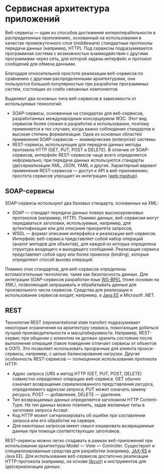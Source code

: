 # Сервисная архитектура приложений

Веб-сервисы — один из способов достижения интероперабельности в распределенных приложениях, 
основанный на использовании в качестве промежуточного слоя (middleware) стандартные протоколы передачи данных (например, HTTP). 
Под сервисом подразумевается программная система с возможностью взаимодействия с другими программами через сеть, 
для которой заданы интерфейс и протокол сообщений для обмена данными. 

Благодаря относительной простоте реализации веб-сервисов по сравнению с другими распределенными архитектурами, 
они пользуются большой популярностью при разработке программных систем, состоящих из слабо связанных компонентов.

Выделяют два основных типа веб-сервисов в зависимости от используемых технологий:

  * SOAP-сервисы, основанные на стандартах для веб-сервисов, разработанных международным консорциумом W3C. 
    Этот вид сервисов более сложен в разработке и использовании, поэтому применяется в тех случаях, 
    когда важно соблюдение стандартов и высокая степень формализации. Одна из основных областей применения SOAP-сервисов — 
    коммерческие (enterprise) системы.
  * REST-сервисы, использующие для передачи данных методы протокола HTTP (GET, PUT, POST и DELETE). 
    В отличие от SOAP-сервисов, интерфейс REST-сервисов чаще всего определяется неформально; при передаче данных 
    используются стандарты (де)сериализации XML, JSON, YAML и другие. Характерный вариант применения REST-сервисов — 
    доступ к API в веб-приложениях; простота сервисов упрощает их интеграцию ([web mashup][1]).

## SOAP-сервисы

SOAP-сервисы используют два базовых стандарта, основанных на XML:

  * SOAP — стандарт передачи данных поверх высокоуровневых протоколов (например, HTTP). 
    Помимо данных, веб-сервисам могут передаваться заголовки, используемые, например, для аутентификации 
    или для описания приоритета запросов.
  * WSDL — формат описания интерфейса и реализации веб-сервисов. Интерфейс веб-сервиса представляет собой набор операций 
    (аналог методов для объектов), для каждой из которых определена структура входящего и выходящего сообщений. 
    Реализация сервиса представляет собой одну или более привязок (binding), которые определяют способ вызова операций.

Помимо этих стандартов, для веб-сервисов определены вспомогательные технологии, такие как безопасность данных. 
Для интеграции SOAP-сервисов разработан язык [WS-BPEL][2] (тоже основан на XML), позволяющий запрашивать и обрабатывать данные 
для произвольного числа сервисов. Средства для реализации и использования сервисов входят, например, в [Java EE][3] и Microsoft .NET.

## REST

Технология REST (representational state transfer) подразумевает некоторые ограничения на архитектуру сервиса, 
помогающие добиться лучшей производительности и масштабируемости. Например, REST-сервис при общении с клиентом 
не должен хранить состояние после выполнения операций (такое поведение отличает сервисы от объектов в ООП). 
Это позволяет использовать прозрачные для клиента прокси-сервисы, например, с целью балансирования нагрузки. 
Другая особенность REST-сервисов — полноценное использование протокола HTTP:

  * Адрес запроса (URI) и метод HTTP (GET, PUT, POST, DELETE) совместно определяют операцию веб-сервиса. 
    GET обычно означает возвращение сериализованного представления ресурса, определяемого адресом запроса; 
    PUT может означать замену ресурса, POST — добавление, DELETE — удаление.
  * Тип возвращаемых данных определяется заголовком HTTP Content-Type. На тип данных можно повлиять, 
    задав желаемые типы в заголовке запроса Accept.
  * Код HTTP может сигнализировать об ошибке при составлении запроса или его обработке на сервере.
  * Для некоторых запросов имеет смысл кэшировать возвращаемые данные при помощи соответствующих заголовков.

REST-сервисы можно легко создавать в рамках веб-приложений при использовании архитектуры Model — View — Controller. 
Существуют и специализированные средства для разработки (например, [JAX-RS][4] в Java EE). Для использования веб-сервисов 
достаточно реализации HTTP-протокола (например, на основе [libcurl][5]) и инструментов для (де)сериализации данных.

[1]: http://en.wikipedia.org/wiki/Mashup_%28web_application_hybrid%29
[2]: http://en.wikipedia.org/wiki/Business_Process_Execution_Language
[3]: http://docs.oracle.com/javaee/7/tutorial/jaxws.htm
[4]: http://docs.oracle.com/javaee/7/tutorial/jaxrs.htm
[5]: http://en.wikipedia.org/wiki/CURL

